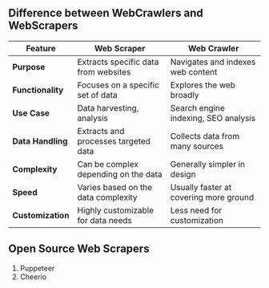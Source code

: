 ## Difference between WebCrawlers and WebScrapers

| Feature           | Web Scraper                          | Web Crawler                            |
| ----------------- | ------------------------------------ | -------------------------------------- |
| **Purpose**       | Extracts specific data from websites | Navigates and indexes web content      |
| **Functionality** | Focuses on a specific set of data    | Explores the web broadly               |
| **Use Case**      | Data harvesting, analysis            | Search engine indexing, SEO analysis   |
| **Data Handling** | Extracts and processes targeted data | Collects data from many sources        |
| **Complexity**    | Can be complex depending on the data | Generally simpler in design            |
| **Speed**         | Varies based on the data complexity  | Usually faster at covering more ground |
| **Customization** | Highly customizable for data needs   | Less need for customization            |

## Open Source Web Scrapers

1.  Puppeteer
2.  Cheerio
